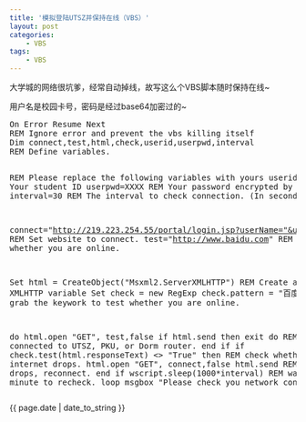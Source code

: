 ```yaml
---
title: '模拟登陆UTSZ并保持在线（VBS）'
layout: post
categories:
    - VBS
tags:
    - VBS
---
```


<p>大学城的网络很坑爹，经常自动掉线，故写这么个VBS脚本随时保持在线~</p>

<p>用户名是校园卡号，密码是经过base64加密过的~</p>
<pre class="prettyprint lang-vb linenums">
On Error Resume Next
REM Ignore error and prevent the vbs killing itself
Dim connect,test,html,check,userid,userpwd,interval
REM Define variables.

REM Please replace the following variables with yours
userid=XXXX
REM Your student ID
userpwd=XXXX
REM Your password encrypted by Base64
interval=30
REM The interval to check connection. (In seconds)

connect="http://219.223.254.55/portal/login.jsp?userName="&userid&"&userPwd="&userpwd&"&language"
REM Set website to connect.
test="http://www.baidu.com"
REM To test whether you are online.

Set html = CreateObject("Msxml2.ServerXMLHTTP")
REM Create a new XMLHTTP variable
Set check = new RegExp
check.pattern = "百度"
REM To grab the keywork to test whether you are online.

do
	html.open "GET", test,false
	if html.send then
		exit do
		REM Not connected to UTSZ, PKU, or Dorm router.
	end if
	if check.test(html.responseText) <> "True" then
		REM	check whether the internet drops.
		html.open "GET", connect,false
		html.send
		REM if it drops, reconnect.
	end if
	wscript.sleep(1000*interval)
	REM wait for 1 minute to recheck.
loop
msgbox "Please check you network connection!"
</pre>

<p>{{ page.date | date_to_string }}</p>